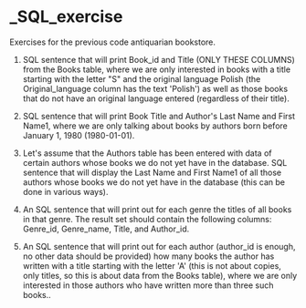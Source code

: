 # _SQL_exercise
Exercises for the previous code antiquarian bookstore.

1) SQL sentence that will print Book_id and Title
(ONLY THESE COLUMNS) from the Books table, where we are only interested in
books with a title starting with the letter "S" and the original language Polish
(the Original_language column has the text 'Polish') as well as those books that
do not have an original language entered (regardless of their title).

2) SQL sentence that will print Book Title and
Author's Last Name and First Name1, where we are only talking about books by authors
born before January 1, 1980 (1980-01-01).

3) Let's assume that the Authors table has been entered with data of certain
authors whose books we do not yet have in the database. SQL sentence
that will display the Last Name and First Name1 of all those authors whose
books we do not yet have in the database (this can be done in various
ways).
4) An SQL sentence that will print out for each genre
the titles of all books in that genre. The result set should
contain the following columns: Genre_id, Genre_name, Title, and Author_id.

5) An SQL sentence that will print out for each author
(author_id is enough, no other data should be provided) how many books the author
has written with a title starting with the letter 'A' (this is not about
copies, only titles, so this is about data from the Books table), where we are only
interested in those authors who have written more than three such books..
